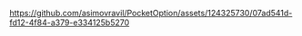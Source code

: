 

https://github.com/asimovravil/PocketOption/assets/124325730/07ad541d-fd12-4f84-a379-e334125b5270

